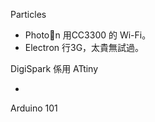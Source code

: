 

Particles 

* Photon 用CC3300 的 Wi-Fi。
* Electron 行3G，太貴無試過。

DigiSpark 係用 ATtiny

* 


Arduino 101

